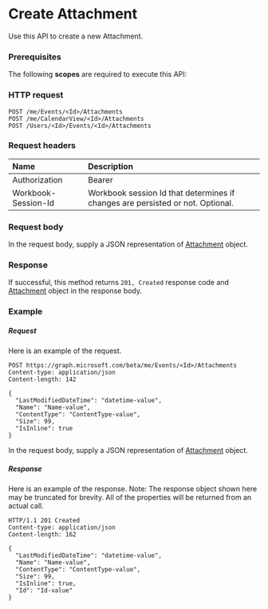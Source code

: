 # Create Attachment

Use this API to create a new Attachment.
### Prerequisites
The following **scopes** are required to execute this API: 
### HTTP request
<!-- { "blockType": "ignored" } -->
```http
POST /me/Events/<Id>/Attachments
POST /me/CalendarView/<Id>/Attachments
POST /Users/<Id>/Events/<Id>/Attachments

```
### Request headers
| Name       | Description|
|:---------------|:----------|
| Authorization  | Bearer <code>|
| Workbook-Session-Id  | Workbook session Id that determines if changes are persisted or not. Optional.|

### Request body
In the request body, supply a JSON representation of [Attachment](../resources/attachment.md) object.


### Response
If successful, this method returns `201, Created` response code and [Attachment](../resources/attachment.md) object in the response body.

### Example
##### Request
Here is an example of the request.
<!-- {
  "blockType": "request",
  "name": "create_attachment_from_event"
}-->
```http
POST https://graph.microsoft.com/beta/me/Events/<Id>/Attachments
Content-type: application/json
Content-length: 142

{
  "LastModifiedDateTime": "datetime-value",
  "Name": "Name-value",
  "ContentType": "ContentType-value",
  "Size": 99,
  "IsInline": true
}
```
In the request body, supply a JSON representation of [Attachment](../resources/attachment.md) object.
##### Response
Here is an example of the response. Note: The response object shown here may be truncated for brevity. All of the properties will be returned from an actual call.
<!-- {
  "blockType": "response",
  "truncated": true,
  "@odata.type": "microsoft.graph.Attachment"
} -->
```http
HTTP/1.1 201 Created
Content-type: application/json
Content-length: 162

{
  "LastModifiedDateTime": "datetime-value",
  "Name": "Name-value",
  "ContentType": "ContentType-value",
  "Size": 99,
  "IsInline": true,
  "Id": "Id-value"
}
```

<!-- uuid: 8fcb5dbc-d5aa-4681-8e31-b001d5168d79
2015-10-25 14:57:30 UTC -->
<!-- {
  "type": "#page.annotation",
  "description": "Create Attachment",
  "keywords": "",
  "section": "documentation",
  "tocPath": ""
}-->